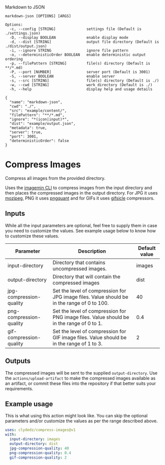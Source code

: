 Markdown to JSON

```
markdown-json [OPTIONS] [ARGS]

Options:
  -c, --config [STRING]              settings file (Default is ./settings.json)
  -D, --display BOOLEAN              enable display mode
  -d, --dist [STRING]                output file directory (Default is ./dist/output.json)
  -i, --ignore STRING                ignore file pattern
  -o, --deterministicOrder BOOLEAN   enable deterministic output ordering
  -p, --filePattern [STRING]         file(s) directory (Default is **/*.md)
  -P, --port [NUMBER]                server port (Default is 3001)
  -S, --server BOOLEAN               enable server
  -s, --src [STRING]                 file(s) directory (Default is ./)
  -w, --cwd [STRING]                 work directory (Default is ./)
  -h, --help                         display help and usage details

{
  "name": "markdown-json",
  "cwd": "./",
  "src": "example/content/",
  "filePattern": "**/*.md",
  "ignore": "*(icon|input)*",
  "dist": "example/output.json",
  "metadata": true,
  "server": true,
  "port": 3001,
  "deterministicOrder": false
}
```

# Compress Images

Compress all images from the provided directory.

Uses the [imagemin CLI](https://github.com/imagemin/imagemin-cli) to compress images from the input directory and then places the compressed images in the output directory. For JPG it uses [mozjpeg](https://github.com/mozilla/mozjpeg), PNG it uses [pngquant](https://github.com/kornelski/pngquant) and for GIFs it uses [gifsicle](https://www.lcdf.org/gifsicle/) compressors.

## Inputs

While all the input parameters are optional, feel free to supply them in case you need to customize the values. See example usage below to know how to customize these values. 

| **Parameter**           | **Description**                                                                             | **Default value** |
| ----------------------- | ------------------------------------------------------------------------------------------- | ----------------- |
| input-directory         | Directory that contains uncompressed images.                                                | images            |
| output-directory        | Directory that will contain the compressed images                                           | dist              |
| jpg-compression-quality | Set the level of compression for JPG image files. Value should be in the range of 0 to 100. | 40                |
| png-compression-quality | Set the level of compression for PNG image files. Value should be in the range of 0 to 1.   | 0.4               |
| gif-compression-quality | Set the level of compression for GIF image files. Value should be in the range of 1 to 3.   | 2                 |

## Outputs

The compressed images will be sent to the supplied `output-directory`. Use the `actions/upload-artifact` to make the compressed images available as an artifact, or commit these files into the repository if that better suits your requirements.  

## Example usage

This is what using this action might look like. You can skip the optional parameters and/or customize the values as per the range described above. 

```yaml
uses: clydedz/compress-images@v1
with:
  input-directory: images
  output-directory: dist
  jpg-compression-quality: 40
  png-compression-quality: 0.4
  gif-compression-quality: 2
```